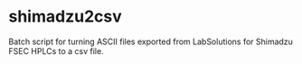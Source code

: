 # shimadzu2csv
Batch script for turning ASCII files exported from LabSolutions for Shimadzu FSEC HPLCs to a csv file.
